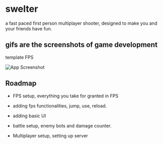 # swelter

a fast paced first person multiplayer shooter, designed to make you and your friends have fun.



## gifs are the screenshots of game development
template FPS

![App Screenshot](https://s11.gifyu.com/images/ScO8D.gif)


## Roadmap

- FPS setup, everything you take for granted in FPS

- adding fps functionalities, jump, use, reload.

- adding basic UI

- battle setup, enemy bots and damage counter.

- Multiplayer setup, setting up server
